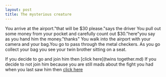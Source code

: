 ```yaml
---
layout: post
title: The mysterious creature
---
```


You arrive at the airport."that will be $30 please."says the driver
You pull out some money from your pocket and carefully count out $30."here"you say as you hand him the money."thanks"
You walk into the airport with your camera and your bag.You go to pass through the metal checkers.
As you go collect your bag you see your twin brother sitting on a seat.

If you decide to go and join him then [click here](twins together.md)
If you decide to not join him because you are still mads about the fight you had when you last saw him then [click here](mad.md)
